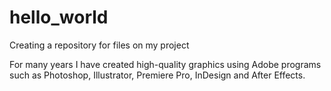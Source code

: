# hello_world
Creating a repository for files on my project

For many years I have created high-quality graphics using Adobe programs such as Photoshop, Illustrator, Premiere Pro, InDesign and After Effects.
